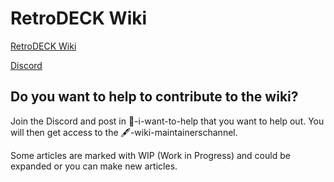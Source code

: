 # RetroDECK Wiki

[RetroDECK Wiki](https://retrodeck.readthedocs.io/en/latest/)

[Discord](https://discord.gg/Dz3szYsP8g)

## Do you want to help to contribute to the wiki?
Join the Discord and post in 💙-i-want-to-help that you want to help out. 
You will then get access to the 🖋-wiki-maintainerschannel.

Some articles are marked with WIP (Work in Progress) and could be expanded or you can make new articles. 

